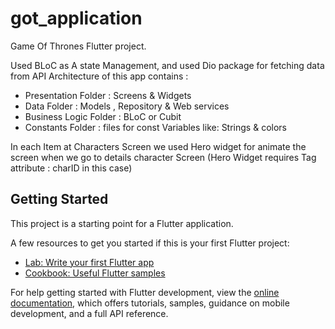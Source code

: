 # got_application

Game Of Thrones Flutter project.

Used BLoC as A state Management, and used Dio package for fetching data from API
Architecture of this app contains :

- Presentation Folder : Screens & Widgets
- Data Folder : Models , Repository & Web services
- Business Logic Folder : BLoC or Cubit
- Constants Folder : files for const Variables like: Strings & colors

In each Item at Characters Screen we used Hero widget for animate the screen
when we go to details character Screen (Hero Widget requires Tag attribute : charID in this case)

## Getting Started

This project is a starting point for a Flutter application.

A few resources to get you started if this is your first Flutter project:

- [Lab: Write your first Flutter app](https://docs.flutter.dev/get-started/codelab)
- [Cookbook: Useful Flutter samples](https://docs.flutter.dev/cookbook)

For help getting started with Flutter development, view the
[online documentation](https://docs.flutter.dev/), which offers tutorials,
samples, guidance on mobile development, and a full API reference.
